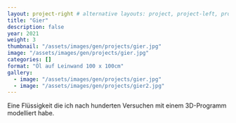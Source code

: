 ```yaml
---
layout: project-right # alternative layouts: project, project-left, project-right, project-top
title: "Gier"
description: false
year: 2021
weight: 3
thumbnail: "/assets/images/gen/projects/gier.jpg"
image: "/assets/images/gen/projects/gier.jpg"
categories: []
format: "Öl auf Leinwand 100 x 100cm"
gallery:
  - image: "/assets/images/gen/projects/gier.jpg"
  - image: "/assets/images/gen/projects/gier2.jpg"
---
```


Eine Flüssigkeit die ich nach hunderten Versuchen mit einem 3D-Programm modelliert habe.